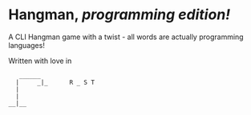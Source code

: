 # Hangman, _programming edition!_
A CLI Hangman game with a twist - all words are actually programming languages!

Written with love in
```
   ______
  |     _|_      R _ S T 
  |
  |
__|__
```
